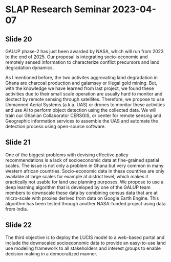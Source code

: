 # SLAP Research Seminar 2023-04-07

## Slide 20

GALUP phase-2 has just been awarded by NASA, which will run from
2023 to the end of 2025.
Our proposal is integrating socio-economic and remotely sensed information
to characterize conflict precursors and land degradation dynamics.

As I mentioned before, the two activites aggrevating land degradation in Ghana
are charcoal production and galamsey or illegal gold mining.
But, with the knowledge we have learned from last project, we found these
activities due to their small scale operation are usually hard
to monitor and dectect by remote sensing through satellites.
Therefore, we propose to use Unmanned Aerial Systems (a.k.a. UAS) or drones
to monitor these activities and use AI to perform object detection using the
collected data.
We will train our Ghanian Collaborator CERSGIS, or center for remote
sensing and Geographic information services to assemble the UAS and automate
the detection process using open-source software.

## Slide 21

One of the biggest problems with devising effective policy recommendations
is a lack of socioeconomic data at fine-grained spatial scales.
The issue is not only a problem in Ghana but very common in many western
african countries.
Socio-economic data in these countries are only available at large scales
for example at district level, which makes it practically not usable
for land use planning purposes.
We propose to use a deep learning algorithm that is developed by one of the
GALUP team members to downscale these data by combining census
data that are at micro-scale with proxies derived from data on Google
Earth Engine.
This algorithm has been tested through another NASA-funded project using
data from India.

## Slide 22

The third objective is to deploy the LUCIS model to a web-based portal and
include the downscaled socioeconomic data to provide an easy-to-use land
use modeling framework to all stakeholders and interest groups to enable
decision making in a democratized manner.
